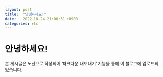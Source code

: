 ```yaml
---
layout: post
title:  "안녕하세요!"
date:   2022-10-24 21:00:31 +0900
categories: etc
---
```

# 안녕하세요!

본 게시글은 노션으로 작성되어 ‘마크다운 내보내기’ 기능을 통해 이 블로그에 업로드되었습니다.
